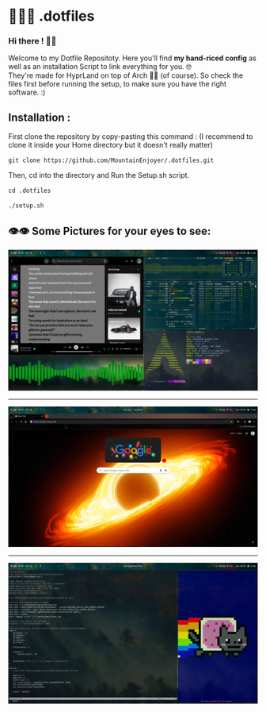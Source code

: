 # 👨🏻‍💻 .dotfiles
### Hi there ! 👋🏼<br/>
Welcome to my Dotfile Repositoty. Here you'll find <strong>my hand-riced config</strong> as well as an installation Script to link everything for you. 🤓 <br/> 
They're made for HyprLand on top of Arch 🙇🏼 (of course). So check the files first before running the setup, to make sure you have the right software. :) <br/>

## Installation :

First clone the repository by copy-pasting this command : (I recommend to clone it inside your Home directory but it doesn't really matter)
```
git clone https://github.com/MountainEnjoyer/.dotfiles.git
```
Then, cd into the directory and Run the Setup.sh script.
```
cd .dotfiles
```

```
./setup.sh
```

## 👁👁 Some Pictures for your eyes to see:
![](https://github.com/MountainEnjoyer/.dotfiles/blob/main/ReadMe/show%20off.png)

---

![](https://github.com/MountainEnjoyer/.dotfiles/blob/main/ReadMe/chromium.png)

---

![](https://github.com/MountainEnjoyer/.dotfiles/blob/main/ReadMe/code.png)
